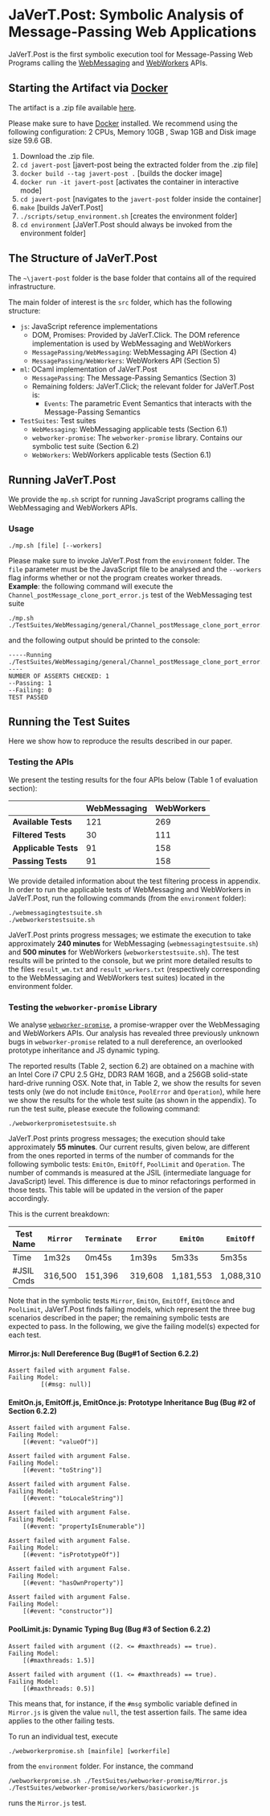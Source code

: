 # JaVerT.Post: Symbolic Analysis of Message-Passing Web Applications

JaVerT.Post is the first symbolic execution tool for Message-Passing Web Programs calling the [WebMessaging](https://html.spec.whatwg.org/multipage/web-messaging.html) and [WebWorkers](https://html.spec.whatwg.org/multipage/workers.html) APIs.

## Starting the Artifact via [Docker](https://docs.docker.com/)
The artifact is a .zip file available [here](https://www.dropbox.com/s/xh14f4pcanlf97p/javert-post.zip?dl=0).

Please make sure to have [Docker](https://docs.docker.com/) installed. We recommend using the following configuration: 2 CPUs, Memory 10GB , Swap 1GB and Disk image size 59.6 GB.

1. Download the .zip file.
2. `cd javert-post` [javert-post being the extracted folder from the .zip file]
3. `docker build --tag javert-post .` [builds the docker image]
4. `docker run -it javert-post` [activates the container in interactive mode]
5. `cd javert-post` [navigates to the `javert-post` folder inside the container]
6. `make` [builds JaVerT.Post]
7. `./scripts/setup_environment.sh` [creates the environment folder]
8. `cd environment` [JaVerT.Post should always be invoked from the environment folder]

## The Structure of JaVerT.Post
The `~\javert-post` folder is the base folder that contains all of the required infrastructure.

The main folder of interest is the `src` folder, which has the following structure: 

- `js`: JavaScript reference implementations
   - DOM, Promises: Provided by JaVerT.Click. The DOM reference implementation is used by WebMessaging and WebWorkers
   - `MessagePassing/WebMessaging`: WebMessaging API (Section 4)
   - `MessagePassing/WebWorkers`: WebWorkers API (Section 5)
- `ml`: OCaml implementation of JaVerT.Post
  - `MessagePassing`: The Message-Passing Semantics (Section 3)
  - Remaining folders: JaVerT.Click; the relevant folder for JaVerT.Post is:
    - `Events`: The parametric Event Semantics that interacts with the Message-Passing Semantics 
- `TestSuites`: Test suites
  - `WebMessaging`: WebMessaging applicable tests (Section 6.1)
  - `webworker-promise`: The `webworker-promise` library. Contains our symbolic test suite (Section 6.2)
  - `WebWorkers`: WebWorkers applicable tests (Section 6.1)

## Running JaVerT.Post

We provide the `mp.sh` script for running JavaScript programs calling the WebMessaging and WebWorkers APIs.

### Usage

```
./mp.sh [file] [--workers]
```

Please make sure to invoke JaVerT.Post from the `environment` folder. The `file` parameter must be the JavaScript file to be analysed and the `--workers` flag informs whether or not the program creates worker threads.\
**Example**: the following command will execute the `Channel_postMessage_clone_port_error.js` test of the WebMessaging test suite

```
./mp.sh ./TestSuites/WebMessaging/general/Channel_postMessage_clone_port_error.js
```

and the following output should be printed to the console:
```
-----Running ./TestSuites/WebMessaging/general/Channel_postMessage_clone_port_error.js-----
NUMBER OF ASSERTS CHECKED: 1
--Passing: 1
--Failing: 0
TEST PASSED
```

## Running the Test Suites

Here we show how to reproduce the results described in our paper.

### Testing the APIs

We present the testing results for the four APIs below (Table 1 of evaluation section):

|                              | WebMessaging  | WebWorkers  |
|------------------------------|---------------|---------------|
| **Available Tests**          | 121           | 269        |
| **Filtered Tests**           | 30             | 111            | 
| **Applicable Tests**         | 91           | 158        | 
| **Passing Tests**            | 91           | 158         | 

We provide detailed information about the test filtering process in appendix. In order to run the applicable tests of WebMessaging and WebWorkers in JaVerT.Post, run the following commands (from the `environment` folder): 

```
./webmessagingtestsuite.sh
./webworkerstestsuite.sh
```

JaVerT.Post prints progress messages; we estimate the execution to take approximately **240 minutes** for WebMessaging (`webmessagingtestsuite.sh`) and **500 minutes** for WebWorkers (`webworkerstestsuite.sh`).
The test results will be printed to the console, but we print more detailed results to the files `result_wm.txt` and `result_workers.txt` (respectively corresponding to the WebMessaging and WebWorkers test suites) located in the environment folder.

### Testing the `webworker-promise` Library

We analyse [`webworker-promise`](https://github.com/kwolfy/webworker-promise), a promise-wrapper over the WebMessaging and WebWorkers APIs. 
Our analysis has revealed three previously unknown bugs in `webworker-promise` related to a null dereference, an overlooked prototype inheritance and JS dynamic typing.

The reported results (Table 2, section 6.2) are obtained on a machine with an Intel Core i7 CPU 2.5 GHz, DDR3 RAM 16GB, and a 256GB solid-state hard-drive running OSX. Note that, in Table 2, we show the results for seven tests only (we do not include `EmitOnce`, `PoolError` and `Operation`), while here we show the results for the whole test suite (as shown in the appendix). To run the test suite, please execute the following command:

```
./webworkerpromisetestsuite.sh
```

JaVerT.Post prints progress messages; the execution should take approximately **55 minutes**. Our current results, given below, are different from the ones reported in terms of the number of commands for the following symbolic tests: `EmitOn`, `EmitOff`, `PoolLimit` and `Operation`. The number of commands is measured at the JSIL (intermediate language for JavaScript) level. This difference is due to minor refactorings performed in those tests. This table will be updated in the version of the paper accordingly.

This is the current breakdown:

| **Test Name**          | `Mirror`    | `Terminate`     | `Error`     | `EmitOn`     | `EmitOff`      |  `EmitOnce`  | `PoolSend`  |  `PoolError`   |  `PoolLimit`  |   `Operation`  |
|----------------------------|--------------|--------------------|--------------|-----------------|------------------|------------------|----------------- |-------------------|------------------|----------------|
| Time                         | 1m32s     | 0m45s            | 1m39s     |  5m33s        | 5m35s         |  10m13s       |  3m8s          |  2m3s             |  12m36s      |   14m44s   |
| #JSIL Cmds    | 316,500   | 151,396          |  319,608  |  1,181,553   | 1,088,310    |   1,898,784   |   502,257    |    377,745     |  1,606,341   |   2,011,518  |

Note that in the symbolic tests `Mirror`, `EmitOn`, `EmitOff`, `EmitOnce` and `PoolLimit`, JaVerT.Post finds failing models, which represent the three bug scenarios described in the paper; the remaining symbolic tests are expected to pass. In the following, we give the failing model(s) expected for each test.

#### Mirror.js: Null Dereference Bug (Bug#1 of Section 6.2.2)
```
Assert failed with argument False.
Failing Model: 
         [(#msg: null)]
```

#### EmitOn.js, EmitOff.js, EmitOnce.js: Prototype Inheritance Bug (Bug #2 of Section 6.2.2)
```
Assert failed with argument False.
Failing Model:
	[(#event: "valueOf")]

Assert failed with argument False.
Failing Model:
	[(#event: "toString")]

Assert failed with argument False.
Failing Model:
	[(#event: "toLocaleString")]

Assert failed with argument False.
Failing Model:
	[(#event: "propertyIsEnumerable")]

Assert failed with argument False.
Failing Model:
	[(#event: "isPrototypeOf")]

Assert failed with argument False.
Failing Model:
	[(#event: "hasOwnProperty")]

Assert failed with argument False.
Failing Model:
	[(#event: "constructor")]
```

#### PoolLimit.js: Dynamic Typing Bug (Bug #3 of Section 6.2.2)
````
Assert failed with argument ((2. <= #maxthreads) == true).
Failing Model:
	[(#maxthreads: 1.5)]

Assert failed with argument ((1. <= #maxthreads) == true).
Failing Model:
	[(#maxthreads: 0.5)]
````

This means that, for instance, if the `#msg` symbolic variable defined in `Mirror.js` is given the value `null`, the test assertion fails. The same idea applies to the other failing tests.

To run an individual test, execute 

```
./webworkerpromise.sh [mainfile] [workerfile]
``` 

from the `environment` folder. For instance, the command 
```
/webworkerpromise.sh ./TestSuites/webworker-promise/Mirror.js ./TestSuites/webworker-promise/workers/basicworker.js
``` 
runs the `Mirror.js` test.



